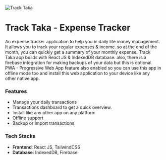![Track Taka](https://repository-images.githubusercontent.com/551416622/3400b080-2ea0-436a-8ffa-ea2e324fab82)

# Track Taka - Expense Tracker

An expense tracker application to help you in daily life money management. It allows you to track your regular expenses & income. so at the end of the month, you can quickly get a summary of your monthly expense. Track Taka app builds with React JS & IndexedDB database. also, there is a firebase integration for making backups of your data but this is optional. PWA - Progressive Web App feature also enabled so you can use this app in offline mode too and install this web application to your device like any other native app.

### Features

- Manage your daily transactions
- Transactions dashboard to get a quick overview.
- Install like any other app on any platform
- Offline support
- Backup or Import transactions

### Tech Stacks

- **Frontend**: React JS, TailwindCSS
- **Database**: IndexedDB, Firebase


